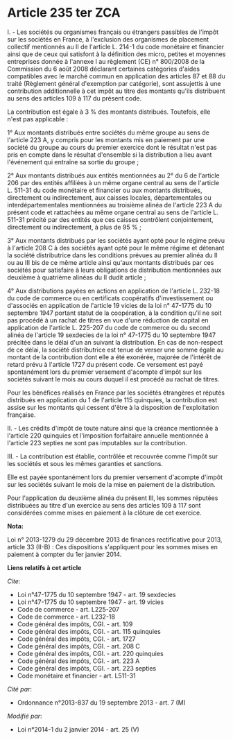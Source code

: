 # Article 235 ter ZCA

I. - Les sociétés ou organismes français ou étrangers passibles de l'impôt sur les sociétés en France, à l'exclusion des
organismes de placement collectif mentionnés au II de l'article L. 214-1 du code monétaire et financier ainsi que de ceux qui
satisfont à la définition des micro, petites et moyennes entreprises donnée à l'annexe I au règlement (CE) n° 800/2008 de la
Commission du 6 août 2008 déclarant certaines catégories d'aides compatibles avec le marché commun en application des
articles 87 et 88 du traité (Règlement général d'exemption par catégorie), sont assujettis à une contribution additionnelle à
cet impôt au titre des montants qu'ils distribuent au sens des articles 109 à 117 du présent code. 

La contribution est égale à 3 % des montants distribués. Toutefois, elle n'est pas applicable : 

1° Aux montants distribués entre sociétés du même groupe au sens de l'article 223 A, y compris pour les montants mis en
paiement par une société du groupe au cours du premier exercice dont le résultat n'est pas pris en compte dans le résultat
d'ensemble si la distribution a lieu avant l'événement qui entraîne sa sortie du groupe ; 

2° Aux montants distribués aux entités mentionnées au 2° du 6 de l'article 206 par des entités affiliées à un même organe
central au sens de l'article L. 511-31 du code monétaire et financier ou aux montants distribués, directement ou
indirectement, aux caisses locales, départementales ou interdépartementales mentionnées au troisième alinéa de l'article 223
A du présent code et rattachées au même organe central au sens de l'article L. 511-31 précité par des entités que ces caisses
contrôlent conjointement, directement ou indirectement, à plus de 95 % ; 

3° Aux montants distribués par les sociétés ayant opté pour le régime prévu à l'article 208 C à des sociétés ayant opté pour
le même régime et détenant la société distributrice dans les conditions prévues au premier alinéa du II ou au III bis de ce
même article ainsi qu'aux montants distribués par ces sociétés pour satisfaire à leurs obligations de distribution
mentionnées aux deuxième à quatrième alinéas du II dudit article ; 

4° Aux distributions payées en actions en application de l'article L. 232-18 du code de commerce ou en certificats
coopératifs d'investissement ou d'associés en application de l'article 19 vicies de la loi n° 47-1775 du 10 septembre 1947
portant statut de la coopération, à la condition qu'il ne soit pas procédé à un rachat de titres en vue d'une réduction de
capital en application de l'article L. 225-207 du code de commerce ou du second alinéa de l'article 19 sexdecies de la loi n°
47-1775 du 10 septembre 1947 précitée dans le délai d'un an suivant la distribution. En cas de non-respect de ce délai, la
société distributrice est tenue de verser une somme égale au montant de la contribution dont elle a été exonérée, majorée de
l'intérêt de retard prévu à l'article 1727 du présent code. Ce versement est payé spontanément lors du premier versement
d'acompte d'impôt sur les sociétés suivant le mois au cours duquel il est procédé au rachat de titres. 

Pour les bénéfices réalisés en France par les sociétés étrangères et réputés distribués en application du 1 de l'article 115
quinquies, la contribution est assise sur les montants qui cessent d'être à la disposition de l'exploitation française. 

II. - Les crédits d'impôt de toute nature ainsi que la créance mentionnée à l'article 220 quinquies et l'imposition
forfaitaire annuelle mentionnée à l'article 223 septies ne sont pas imputables sur la contribution. 

III. - La contribution est établie, contrôlée et recouvrée comme l'impôt sur les sociétés et sous les mêmes garanties et
sanctions. 

Elle est payée spontanément lors du premier versement d'acompte d'impôt sur les sociétés suivant le mois de la mise en
paiement de la distribution. 

Pour l'application du deuxième alinéa du présent III, les sommes réputées distribuées au titre d'un exercice au sens des
articles 109 à 117 sont considérées comme mises en paiement à la clôture de cet exercice.

**Nota:**

Loi n° 2013-1279 du 29 décembre 2013 de finances rectificative pour 2013, article 33 (II-B) : Ces dispositions s'appliquent
pour les sommes mises en paiement à compter du 1er janvier 2014.

**Liens relatifs à cet article**

_Cite_:

  - Loi n°47-1775 du 10 septembre 1947 - art. 19 sexdecies
  - Loi n°47-1775 du 10 septembre 1947 - art. 19 vicies
  - Code de commerce - art. L225-207
  - Code de commerce - art. L232-18
  - Code général des impôts, CGI. - art. 109
  - Code général des impôts, CGI. - art. 115 quinquies
  - Code général des impôts, CGI. - art. 1727
  - Code général des impôts, CGI. - art. 208 C
  - Code général des impôts, CGI. - art. 220 quinquies
  - Code général des impôts, CGI. - art. 223 A
  - Code général des impôts, CGI. - art. 223 septies
  - Code monétaire et financier - art. L511-31

_Cité par_:

  - Ordonnance n°2013-837 du 19 septembre 2013 - art. 7 (M)

_Modifié par_:

  - Loi n°2014-1 du 2 janvier 2014 - art. 25 (V)
